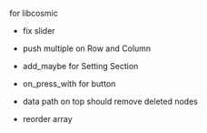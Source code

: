 for libcosmic

- fix slider
- push multiple on Row and Column
- add_maybe for Setting Section
- on_press_with for button


- data path on top should remove deleted nodes
- reorder array